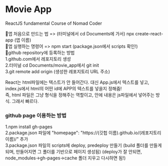# Movie App

ReactJS fundamental Course of Nomad Coder

💩앱 처음으로 만드는 법 => (터미널에서 cd Documents에 가서) npx create-react-app (앱 이름)  
💩앱 실행하는 명령어 => npm start (package.json에서 scripts 확인!)  
💩github repository에 등록하는 방법  
1.github.com에서 레포지토리 생성  
2.터미널 cd Documents/movie_app에서 git init  
3.git remote add origin (생성한 레포지토리 URL 주소)  
  
React는 html파일에는 텍스트가 안 들어간다. 대신 App.js에서 텍스트를 넣고, index.js에서 html의 어떤 id에 APP의 텍스트를 넣을지 정해줌!  
즉, html 파일은 그냥 형식을 정해주는 역할이고, 안에 내용은 js파일에서 넣어주는 방식. 그래서 빠르다.  

### github page 이용하는 방법
1.npm install gh-pages  
2.package.json 파일에 "homepage": "https://(깃헙 이름).github.io/(레포지토리 이름)/" 추가  
3.package.json 파일의 scripts에 deploy, predeploy 만들기 (build 폴더를 만들게되며, 만들어지면 그 폴더를 기반으로 페이지 생성됨)  (deploy가 잘 안되면, node_modules->gh-pages->cache 폴더 지우고 다시하면 됨!)
